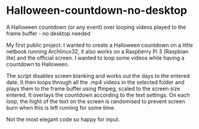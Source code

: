 # Halloween-countdown-no-desktop
A Halloween countdown (or any event) over looping videos played to the frame buffer - no desktop needed

My first public project. I wanted to create a Halloween countdown on a little netbook running Archlinux32, it also works on a Raspberry Pi 3 (Raspbian lite) and the official screen. I wanted to loop some videos while having a countdown to Halloween.

The script disables screen blanking and works out the days to the entered date. It then loops through all the .mp4 videos in the selected folder and plays them to the frame buffer using ffmpeg, scaled to the screen size entered. It overlays the countdown according to the text settings. On each loop, the hight of the text on the screen is randomised to prevent screen burn when this is left running for some time. 

Not the most elegant code so happy for input.

